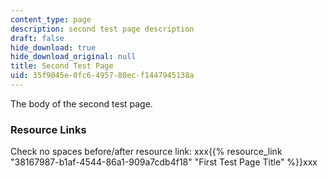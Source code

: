 ```yaml
---
content_type: page
description: second test page description
draft: false
hide_download: true
hide_download_original: null
title: Second Test Page
uid: 35f9045e-0fc6-4957-80ec-f1447945138a
---
```

The body of the second test page.

### Resource Links

Check no spaces before/after resource link: xxx{{% resource_link "38167987-b1af-4544-86a1-909a7cdb4f18" "First Test Page Title" %}}xxx